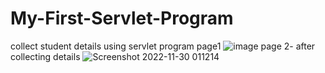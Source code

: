 # My-First-Servlet-Program


collect student details using servlet program
page1
![image](https://user-images.githubusercontent.com/117063047/204471887-862996fc-b545-4c6e-9d1a-78d3bad740ca.png)
page 2- after collecting details
![Screenshot 2022-11-30 011214](https://user-images.githubusercontent.com/117063047/204471354-36aa1564-e4c8-4103-a9cb-dd32e3a685b1.png)
